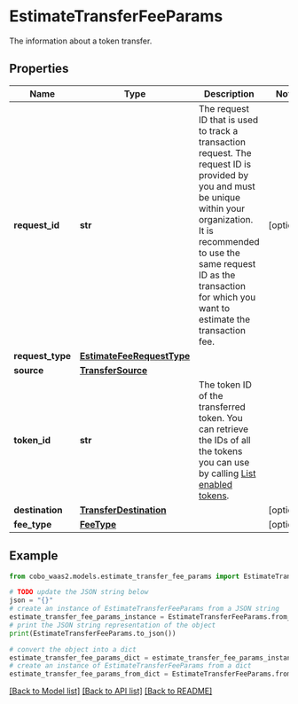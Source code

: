 # EstimateTransferFeeParams

The information about a token transfer.

## Properties

Name | Type | Description | Notes
------------ | ------------- | ------------- | -------------
**request_id** | **str** | The request ID that is used to track a transaction request. The request ID is provided by you and must be unique within your organization. It is recommended to use the same request ID as the transaction for which you want to estimate the transaction fee. | [optional] 
**request_type** | [**EstimateFeeRequestType**](EstimateFeeRequestType.md) |  | 
**source** | [**TransferSource**](TransferSource.md) |  | 
**token_id** | **str** | The token ID of the transferred token. You can retrieve the IDs of all the tokens you can use by calling [List enabled tokens](/v2/api-references/wallets/list-enabled-tokens). | 
**destination** | [**TransferDestination**](TransferDestination.md) |  | [optional] 
**fee_type** | [**FeeType**](FeeType.md) |  | [optional] 

## Example

```python
from cobo_waas2.models.estimate_transfer_fee_params import EstimateTransferFeeParams

# TODO update the JSON string below
json = "{}"
# create an instance of EstimateTransferFeeParams from a JSON string
estimate_transfer_fee_params_instance = EstimateTransferFeeParams.from_json(json)
# print the JSON string representation of the object
print(EstimateTransferFeeParams.to_json())

# convert the object into a dict
estimate_transfer_fee_params_dict = estimate_transfer_fee_params_instance.to_dict()
# create an instance of EstimateTransferFeeParams from a dict
estimate_transfer_fee_params_from_dict = EstimateTransferFeeParams.from_dict(estimate_transfer_fee_params_dict)
```
[[Back to Model list]](../README.md#documentation-for-models) [[Back to API list]](../README.md#documentation-for-api-endpoints) [[Back to README]](../README.md)


